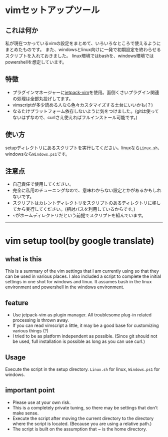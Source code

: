# vimセットアップツール

## これは何か
私が現在つかっているvimの設定をまとめて、いろいろなところで使えるようにまとめたものです。
また、windowsとlinux向けに一発で初期設定を終わらせるスクリプトを入れておきました。
linux環境ではbashを、windows環境ではpowershellを想定しています。

## 特徴
- プラグインマネージャーに[jetpack-vim](https://github.com/tani/vim-jetpack)を使用。面倒くさいプラグイン関連の処理は全部丸投げしてます。
- vimscriptが多少読める人なら色々カスタマイズする土台にいいかも(？)
- なるたけプラットフォーム依存しないように気をつけました。(gitは使ってないはずなので、curlさえ使えればフルインストール可能です。)

## 使い方
setupディレクトリにあるスクリプトを実行してください。linuxなら`Linux.sh`、windowsなら`Windows.ps1`です。

## 注意点
- 自己責任で使用してください。
- 完全に私用のチューニングなので、意味わからない設定とかがあるかもしれないです。
- スクリプトはカレントディレクトリをスクリプトのあるディレクトリに移してから実行してください。(相対パスを利用しているからです。)
- ~がホームディレクトリだという前提でスクリプトを組んでいます。

---

# vim setup tool(by google translate)

## what is this
This is a summary of the vim settings that I am currently using so that they can be used in various places. I also included a script to complete the initial settings in one shot for windows and linux. It assumes bash in the linux environment and powershell in the windows environment.

## feature
- Use jetpack-vim as plugin manager. All troublesome plug-in related processing is thrown away.
- If you can read vimscript a little, it may be a good base for customizing various things (?)
- I tried to be as platform independent as possible. (Since git should not be used, full installation is possible as long as you can use curl.)

## Usage
Execute the script in the setup directory. `Linux.sh` for linux, `Windows.ps1` for windows.

## important point
- Please use at your own risk.
- This is a completely private tuning, so there may be settings that don't make sense.
- Execute the script after moving the current directory to the directory where the script is located. (Because you are using a relative path.)
- The script is built on the assumption that ~ is the home directory.
